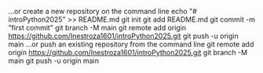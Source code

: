 …or create a new repository on the command line
echo "# introPython2025" >> README.md
git init
git add README.md
git commit -m "first commit"
git branch -M main
git remote add origin https://github.com/Inestroza1601/introPython2025.git
git push -u origin main
…or push an existing repository from the command line
git remote add origin https://github.com/Inestroza1601/introPython2025.git
git branch -M main
git push -u origin main